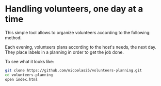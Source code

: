 # Handling volunteers, one day at a time

This simple tool allows to organize volunteers according to the following method.

Each evening, volunteers plans according to the host's needs, the next day. They
place labels in a planning in order to get the job done.

To see what it looks like:

``` bash
git clone https://github.com/nicoolas25/volunteers-planning.git
cd volunteers-planning
open index.html
```
